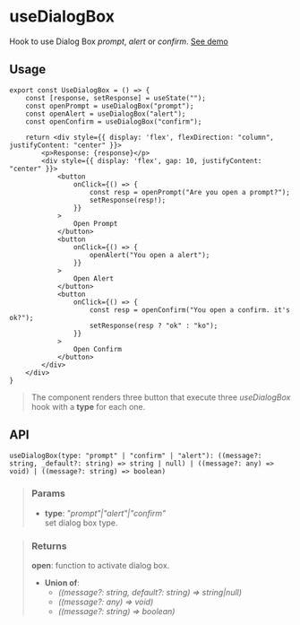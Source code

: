 # useDialogBox
Hook to use Dialog Box _prompt_, _alert_ or _confirm_. [See demo](https://ndriadev.github.io/react-tools/#/hooks/api-dom/useDialogBox)

## Usage

```tsx
export const UseDialogBox = () => {
	const [response, setResponse] = useState("");
	const openPrompt = useDialogBox("prompt");
	const openAlert = useDialogBox("alert");
	const openConfirm = useDialogBox("confirm");

	return <div style={{ display: 'flex', flexDirection: "column", justifyContent: "center" }}>
		<p>Response: {response}</p>
		<div style={{ display: 'flex', gap: 10, justifyContent: "center" }}>
			<button
				onClick={() => {
					const resp = openPrompt("Are you open a prompt?");
					setResponse(resp!);
				}}
			>
				Open Prompt
			</button>
			<button
				onClick={() => {
					openAlert("You open a alert");
				}}
			>
				Open Alert
			</button>
			<button
				onClick={() => {
					const resp = openConfirm("You open a confirm. it's ok?");
					setResponse(resp ? "ok" : "ko");
				}}
			>
				Open Confirm
			</button>
		</div>
	</div>
}
```

> The component renders three button that execute three _useDialogBox_ hook with a __type__ for each one.


## API

```tsx
useDialogBox(type: "prompt" | "confirm" | "alert"): ((message?: string, _default?: string) => string | null) | ((message?: any) => void) | ((message?: string) => boolean)
```


> ### Params
>
> - __type__: _"prompt"|"alert"|"confirm"_  
set dialog box type.
>



> ### Returns
>
> __open__: function to activate dialog box.
> - __Union of__:  
>     - _((message?: string, default?: string) => string|null)_  
>     - _((message?: any) => void)_  
>     - _((message?: string) => boolean)_  
>